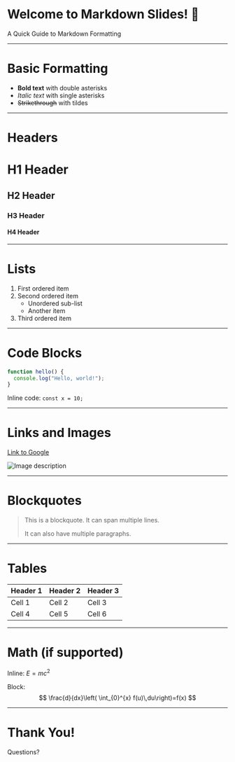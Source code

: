 # Welcome to Markdown Slides! 🚀

A Quick Guide to Markdown Formatting

---

# Basic Formatting

- **Bold text** with double asterisks
- *Italic text* with single asterisks
- ~~Strikethrough~~ with tildes

---

# Headers

# H1 Header
## H2 Header
### H3 Header
#### H4 Header

---

# Lists

1. First ordered item
2. Second ordered item
   - Unordered sub-list
   - Another item
3. Third ordered item

---

# Code Blocks

```javascript
function hello() {
  console.log("Hello, world!");
}
```

Inline code: `const x = 10;`

---

# Links and Images

[Link to Google](https://www.google.com)

![Image description](https://via.placeholder.com/150)

---

# Blockquotes

> This is a blockquote.
> It can span multiple lines.
>
> It can also have multiple paragraphs.

---

# Tables

| Header 1 | Header 2 | Header 3 |
|----------|----------|----------|
| Cell 1   | Cell 2   | Cell 3   |
| Cell 4   | Cell 5   | Cell 6   |

---

# Math (if supported)

Inline: $E = mc^2$

Block:
$$
\frac{d}{dx}\left( \int_{0}^{x} f(u)\,du\right)=f(x)
$$

---

# Thank You!

Questions?
